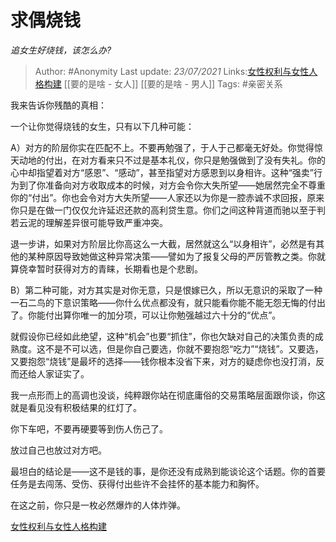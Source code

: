 # 求偶烧钱
*追女生好烧钱，该怎么办?*

> Author: #Anonymity
> Last update: *23/07/2021*
> Links:[女性权利与女性人格构建](https://zhihu.com/collection/369876193) [[要的是啥 - 女人]] [[要的是啥 - 男人]]
> Tags: #亲密关系

我来告诉你残酷的真相：

一个让你觉得烧钱的女生，只有以下几种可能：

A）对方的阶层你实在匹配不上。不要再勉强了，于人于己都毫无好处。你觉得惊天动地的付出，在对方看来只不过是基本礼仪，你只是勉强做到了没有失礼。你的心中却指望着对方“感恩”、“感动”，甚至指望对方感恩到以身相许。这种“强卖”行为到了你准备向对方收取成本的时候，对方会令你大失所望——她居然完全不尊重你的“付出”。你也会令对方大失所望——人家还以为你是一腔赤诚不求回报，原来你只是在做一门仅仅允许延迟还款的高利贷生意。你们之间这种背道而驰以至于判若云泥的理解差异很可能导致严重冲突。

退一步讲，如果对方阶层比你高这么一大截，居然就这么“以身相许”，必然是有其他的某种原因导致她做这种异常决策——譬如为了报复父母的严厉管教之类。你就算侥幸暂时获得对方的青睐，长期看也是个悲剧。

B）第二种可能，对方其实是对你无意，只是恨嫁已久，所以无意识的采取了一种一石二鸟的下意识策略——你什么优点都没有，就只能看你能不能无怨无悔的付出了。你能付出算你唯一的加分项，可以让你勉强越过六十分的“优点”。

就假设你已经如此绝望，这种“机会”也要“抓住”，你也欠缺对自己的决策负责的成熟度。这不是不可以选，但是你自己要选，你就不要抱怨“吃力”“烧钱”。又要选，又要抱怨“烧钱”是最坏的选择——钱你根本没省下来，对方的疑虑你也没打消，反而还给人家证实了。

我一点形而上的高调也没谈，纯粹跟你站在彻底庸俗的交易策略层面跟你谈，你这就是看见没有积极结果的红灯了。

你下车吧，不要再硬要等到伤人伤己了。

放过自己也放过对方吧。

最坦白的结论是——这不是钱的事，是你还没有成熟到能谈论这个话题。你的首要任务是去闯荡、受伤、获得付出些许不会挂怀的基本能力和胸怀。

在这之前，你只是一枚必然爆炸的人体炸弹。

[女性权利与女性人格构建](https://zhihu.com/collection/369876193)

